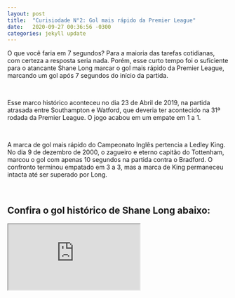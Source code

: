 ```yaml
---
layout: post
title:  "Curisiodade N°2: Gol mais rápido da Premier League"
date:   2020-09-27 ‏‎00:36:56 -0300
categories: jekyll update
---
```


<html lang="pt-br">
  <head>
    <meta charset="UTF-8">
    <link rel="stykesheet" href="{{ '/' | relative_url }}">
  </head>
  
  <body>
    <p>O que você faria em 7 segundos? Para a maioria das tarefas cotidianas, com certeza a resposta seria nada. Porém, esse curto tempo foi o suficiente para o atancante Shane Long marcar o gol mais rápido da Premier League, marcando um gol após 7 segundos do início da partida.  </p>
    <br>
    <p>Esse marco histórico aconteceu no dia 23 de Abril de 2019, na partida atrasada entre Southampton e Watford, que deveria ter acontecido na 31ª rodada da Premier League. O jogo acabou em um empate em 1 a 1.</p>
    <br>
    <p>A marca de gol mais rápido do Campeonato Inglês pertencia a Ledley King. No dia 9 de dezembro de 2000, o zagueiro e eterno capitão do Tottenham, marcou o gol com apenas 10 segundos na partida contra o Bradford. O confronto terminou empatado em 3 a 3, mas a marca de King permaneceu intacta até ser superado por Long.</p>
    <br>
    <h2 id="shane_link">Confira o gol histórico de Shane Long abaixo:</h2>
    <iframe id="shane_gol" src="https://youtube.com/embed/wQVQz7rOuwo" allowfullscreen> </iframe>   

  </body>
  

</html>